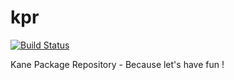 # kpr
[![Build Status](https://travis-ci.org/kane-thornwyrd/kpr.svg?branch=master)](https://travis-ci.org/kane-thornwyrd/kpr)

Kane Package Repository - Because let's have fun !
